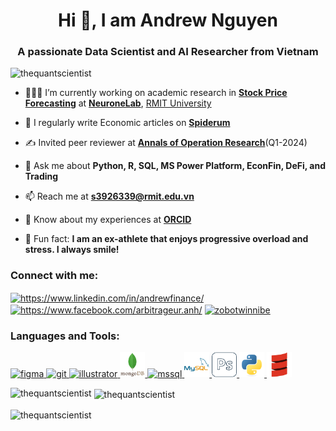 <h1 align="center">Hi 👋, I am Andrew Nguyen</h1>
<h3 align="center">A passionate Data Scientist and AI Researcher from Vietnam</h3>

<p align="left"> <img src="https://komarev.com/ghpvc/?username=thequantscientist&label=Profile%20views&color=0e75b6&style=flat" alt="thequantscientist" /> </p>

- 👨🏻‍💻 I’m currently working on academic research in **[Stock Price Forecasting](https://www.researchgate.net/publication/376721876_Long_Short-Term_Memory_Architectures_Towards_a_Superlative_Tech_Stock_Price_Forecasting_Model_for_Sustainable_Economic_Prosperity?_sg%5B0%5D=00OIL-uAsoJ2f7xn2JS5cJeukN0PC9_0b_QbY1xHg9f0ez0DueuNm76gabHjAx8HVNcZDPgiX3SJDdnTRRIz-1S1l9QmIwwYntj6hjA7.d4YtNDCBO7qaTZ2id01jYNGiIJHcUroc2ByMJR--Ge-GUDjxfqgO8GJN2CTAH17A5nQAcM3vCJv6iv4wanEcIw&_tp=eyJjb250ZXh0Ijp7ImZpcnN0UGFnZSI6InB1YmxpY2F0aW9uIiwicGFnZSI6InByb2ZpbGUiLCJwcmV2aW91c1BhZ2UiOiJwcm9maWxlIiwicG9zaXRpb24iOiJwYWdlQ29udGVudCJ9fQ)** at **[NeuroneLab](https://www.researchgate.net/lab/NeuroneLab-Anh-Q-Nguyen)**, [RMIT University](https://www.rmit.edu.au/about/facts-figures/reputation-and-rankings)

- 📝 I regularly write Economic articles on **[Spiderum](https://spiderum.com/nguoi-dung/andrewnguyen)**

- ✍️ Invited peer reviewer at **[Annals of Operation Research](https://link.springer.com/journal/10479)**(Q1-2024)

- 💬 Ask me about **Python, R, SQL, MS Power Platform, EconFin, DeFi, and Trading**

- 📫 Reach me at **s3926339@rmit.edu.vn**

- 📄 Know about my experiences at **[ORCID](https://orcid.org/my-orcid?orcid=0009-0008-0702-743X)**

- 🏈 Fun fact: **I am an ex-athlete that enjoys progressive overload and stress. I always smile!**

<h3 align="left">Connect with me:</h3>
<p align="left">
<a href="https://linkedin.com/in/https://www.linkedin.com/in/andrewfinance/" target="blank"><img align="center" src="https://raw.githubusercontent.com/rahuldkjain/github-profile-readme-generator/master/src/images/icons/Social/linked-in-alt.svg" alt="https://www.linkedin.com/in/andrewfinance/" height="30" width="40" /></a>
<a href="https://fb.com/https://www.facebook.com/arbitrageur.anh/" target="blank"><img align="center" src="https://raw.githubusercontent.com/rahuldkjain/github-profile-readme-generator/master/src/images/icons/Social/facebook.svg" alt="https://www.facebook.com/arbitrageur.anh/" height="30" width="40" /></a>
<a href="https://instagram.com/zobotwinnibe" target="blank"><img align="center" src="https://raw.githubusercontent.com/rahuldkjain/github-profile-readme-generator/master/src/images/icons/Social/instagram.svg" alt="zobotwinnibe" height="30" width="40" /></a>
</p>

<h3 align="left">Languages and Tools:</h3>
<p align="left"> <a href="https://www.figma.com/" target="_blank" rel="noreferrer"> <img src="https://www.vectorlogo.zone/logos/figma/figma-icon.svg" alt="figma" width="40" height="40"/> </a> <a href="https://git-scm.com/" target="_blank" rel="noreferrer"> <img src="https://www.vectorlogo.zone/logos/git-scm/git-scm-icon.svg" alt="git" width="40" height="40"/> </a> <a href="https://www.adobe.com/in/products/illustrator.html" target="_blank" rel="noreferrer"> <img src="https://www.vectorlogo.zone/logos/adobe_illustrator/adobe_illustrator-icon.svg" alt="illustrator" width="40" height="40"/> </a> <a href="https://www.mongodb.com/" target="_blank" rel="noreferrer"> <img src="https://raw.githubusercontent.com/devicons/devicon/master/icons/mongodb/mongodb-original-wordmark.svg" alt="mongodb" width="40" height="40"/> </a> <a href="https://www.microsoft.com/en-us/sql-server" target="_blank" rel="noreferrer"> <img src="https://www.svgrepo.com/show/303229/microsoft-sql-server-logo.svg" alt="mssql" width="40" height="40"/> </a> <a href="https://www.mysql.com/" target="_blank" rel="noreferrer"> <img src="https://raw.githubusercontent.com/devicons/devicon/master/icons/mysql/mysql-original-wordmark.svg" alt="mysql" width="40" height="40"/> </a> <a href="https://www.photoshop.com/en" target="_blank" rel="noreferrer"> <img src="https://raw.githubusercontent.com/devicons/devicon/master/icons/photoshop/photoshop-line.svg" alt="photoshop" width="40" height="40"/> </a> <a href="https://www.python.org" target="_blank" rel="noreferrer"> <img src="https://raw.githubusercontent.com/devicons/devicon/master/icons/python/python-original.svg" alt="python" width="40" height="40"/> </a> <a href="https://www.scala-lang.org" target="_blank" rel="noreferrer"> <img src="https://raw.githubusercontent.com/devicons/devicon/master/icons/scala/scala-original.svg" alt="scala" width="40" height="40"/> </a> </p>

<p><img align="left" src="https://github-readme-stats.vercel.app/api/top-langs?username=thequantscientist&show_icons=true&locale=en&layout=compact" alt="thequantscientist" /></p>

<p>&nbsp;<img align="center" src="https://github-readme-stats.vercel.app/api?username=thequantscientist&show_icons=true&locale=en" alt="thequantscientist" /></p>

<p><img align="center" src="https://github-readme-streak-stats.herokuapp.com/?user=thequantscientist&" alt="thequantscientist" /></p>
